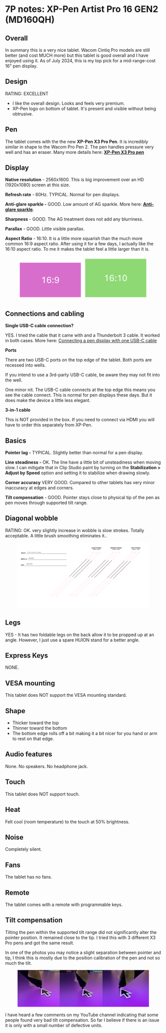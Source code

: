 # 7P notes: XP-Pen Artist Pro 16 GEN2 (MD160QH)

## **Overall**

In summary this is a very nice tablet. Wacom Cintiq Pro models are still better (and cost MUCH more) but this tablet is good overall and I have enjoyed using it. As of July 2024, this is my top pick for a mid-range-cost 16" pen display. &#x20;

## **Design**

RATING: EXCELLENT

* I like the overall design. Looks and feels very premium.&#x20;
* XP-Pen logo on bottom of tablet. It's present and visible without being obtrusive.

## **Pen**&#x20;

The tablet comes with the the new **XP-Pen X3 Pro Pen**. It is incredibly similar in shape to the Wacom Pro Pen 2. The pen handles pressure very well and has an eraser. Many more details here: [**XP-Pen X3 Pro pen**](../xp-pen-pens/7p-notes-xp-pen-x3-pro-pen.md)

## **Display**&#x20;

**Native resolution** - 2560x1600. This is big improvement over an HD (1920x1080) screen at this size.

**Refresh rate** - 60Hz. TYPICAL. Normal for pen displays.

**Anti-glare sparkle -** GOOD. Low amount of AG sparkle. More here: [**Anti-glare sparkle**](../../../guides/pen-displays/anti-glare-sparkle.md).

**Sharpness** - GOOD. The AG treatment does not add any blurriness.&#x20;

**Parallax** - GOOD. Little visible parallax.

**Aspect Ratio** - 16:10. It is a little more squarish than the much more common 16:9 aspect ratio. After using it for a few days, I actually like the 16:10 aspect ratio. To me it makes the tablet feel a little larger than it is.&#x20;

<figure><img src="../../../.gitbook/assets/image (22).png" alt=""><figcaption></figcaption></figure>

## **Connections and cabling**

**Single USB-C cable connection?**

YES. I tried the cable that it came with and a Thunderbolt 3 cable. It worked in both cases. More here: [Connecting a pen display with one USB-C cable](../../../guides/connections-and-cabling/connecting-a-pen-display-with-one-usb-c-cable.md)

**Ports**

There are two USB-C ports on the top edge of the tablet. Both ports are recessed into wells.

If you intend to use a 3rd-party USB-C cable, be aware they may not fit into the well.

One minor nit. The USB-C cable connects at the top edge this means you see the cable connect. This is normal for pen displays these days. But it does make the device a little less elegant.

**3-in-1 cable**

This is NOT provided in the box. If you need to connect via HDMI you will have to order this separately from XP-Pen.

## **Basics**

**Pointer lag -** TYPICAL. Slightly better than normal for a pen display.

**Line steadiness -** OK. The line have a little bit of unsteadiness when moving slow. I can mitigate that in Clip Studio paint by turning on the **Stabilization > Adjust by Speed** option and setting it to stabilize when drawing slowly.&#x20;

**Corner accuracy** VERY GOOD. Compared to other tablets has very minor inaccuracy at edges and corners.

**Tilt compensation** - GOOD. Pointer stays close to physical tip of the pen as pen moves through supported tilt range.

## **Diagonal wobble**

RATING: OK. very slightly increase in wobble is slow strokes. Totally acceptable. A little brush smoothing eliminates it..

<figure><img src="../../../.gitbook/assets/XP-Pen Artist Pro 16 GEN2 (MD160QH) (3).png" alt=""><figcaption></figcaption></figure>

## Legs

YES - It has two foldable legs on the back allow it to be propped up at an angle. However, I just use a spare HUION stand for a better angle.

## Express Keys

NONE.&#x20;

## VESA mounting

This tablet does NOT support the VESA mounting standard.&#x20;

## Shape

* Thicker toward the top
* Thinner toward the bottom
* The bottom edge rolls off a bit making it a bit nicer for you hand or arm to rest on that edge.

## Audio features

None. No speakers. No headphone jack.

## Touch

This tablet does NOT support touch.

## Heat

Felt cool (room temperature) to the touch at 50% brightness.

## Noise

Completely silent.

## Fans

The tablet has no fans.

## Remote&#x20;

The tablet comes with a remote with programmable keys.

## Tilt compensation

Tilting the pen within the supported tilt range did not significantly alter the pointer position. It remained close to the tip. I tried this with 3 different X3 Pro pens and got the same result.

In one of the photos you may notice a slight separation between pointer and tip, I think this is mostly due to the position calibration of the pen and not so much the tilt.&#x20;

<figure><img src="../../../.gitbook/assets/XP-Pen Artist Pro 16 GEN2 (MD160QH) tilt compensation - small.jpg" alt=""><figcaption></figcaption></figure>

I have heard a few comments on my YouTube channel indicating that some people found very bad tilt compensation. So far I believe if there is an issue it is only with a small number of defective units.&#x20;
